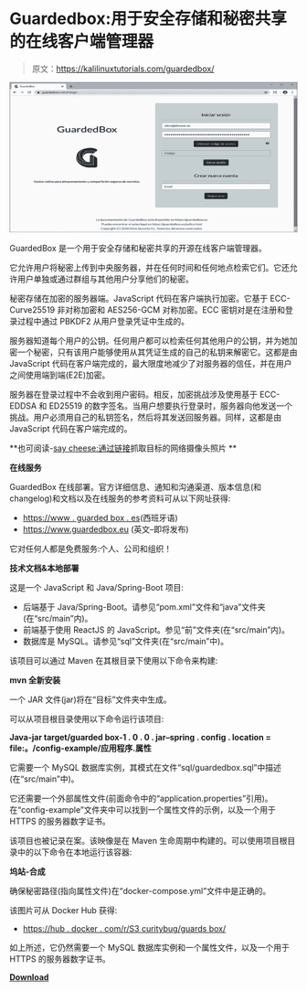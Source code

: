 # Guardedbox:用于安全存储和秘密共享的在线客户端管理器

> 原文：<https://kalilinuxtutorials.com/guardedbox/>

[![Guardedbox : Online Client-Side Manager For Secure Storage & Secrets Sharing](img/da365adc276ed6be149333d7f18305a9.png "Guardedbox : Online Client-Side Manager For Secure Storage & Secrets Sharing")](https://1.bp.blogspot.com/-wmEVvNv9XDo/XsyoX7ZJ5II/AAAAAAAAGfY/kK7ch6qa44gFJ7Z-qxjle4UV72fhEnABgCLcBGAsYHQ/s1600/guardedbox%25281%2529.png)

GuardedBox 是一个用于安全存储和秘密共享的开源在线客户端管理器。

它允许用户将秘密上传到中央服务器，并在任何时间和任何地点检索它们。它还允许用户单独或通过群组与其他用户分享他们的秘密。

秘密存储在加密的服务器端。JavaScript 代码在客户端执行加密。它基于 ECC-Curve25519 非对称加密和 AES256-GCM 对称加密。ECC 密钥对是在注册和登录过程中通过 PBKDF2 从用户登录凭证中生成的。

服务器知道每个用户的公钥。任何用户都可以检索任何其他用户的公钥，并为她加密一个秘密，只有该用户能够使用从其凭证生成的自己的私钥来解密它。这都是由 JavaScript 代码在客户端完成的，最大限度地减少了对服务器的信任，并在用户之间使用端到端(E2E)加密。

服务器在登录过程中不会收到用户密码。相反，加密挑战涉及使用基于 ECC-EDDSA 和 ED25519 的数字签名。当用户想要执行登录时，服务器向他发送一个挑战。用户必须用自己的私钥签名，然后将其发送回服务器。同样，这都是由 JavaScript 代码在客户端完成的。

**也可阅读-[say cheese:通过链接](https://kalilinuxtutorials.com/saycheese/)抓取目标的网络摄像头照片 **

**在线服务**

GuardedBox 在线部署。官方详细信息、通知和沟通渠道、版本信息(和 changelog)和文档以及在线服务的参考资料可从以下网址获得:

*   [https://www . guarded box . es](https://www.guardedbox.es)(西班牙语)
*   https://www.guardedbox.eu (英文–即将发布)

它对任何人都是免费服务:个人、公司和组织！

**技术文档&本地部署**

这是一个 JavaScript 和 Java/Spring-Boot 项目:

*   后端基于 Java/Spring-Boot。请参见“pom.xml”文件和“java”文件夹(在“src/main”内)。
*   前端基于使用 ReactJS 的 JavaScript。参见“前”文件夹(在“src/main”内)。
*   数据库是 MySQL。请参见“sql”文件夹(在“src/main”中)。

该项目可以通过 Maven 在其根目录下使用以下命令来构建:

**mvn 全新安装**

一个 JAR 文件(jar)将在“目标”文件夹中生成。

可以从项目根目录使用以下命令运行该项目:

**Java-jar target/guarded box-1 . 0 . 0 . jar–spring . config . location = file:。/config-example/应用程序.属性**

它需要一个 MySQL 数据库实例，其模式在文件“sql/guardedbox.sql”中描述(在“src/main”中)。

它还需要一个外部属性文件(前面命令中的“application.properties”引用)。在“config-example”文件夹中可以找到一个属性文件的示例，以及一个用于 HTTPS 的服务器数字证书。

该项目也被记录在案。该映像是在 Maven 生命周期中构建的。可以使用项目根目录中的以下命令在本地运行该容器:

**坞站-合成**

确保秘密路径(指向属性文件)在“docker-compose.yml”文件中是正确的。

该图片可从 Docker Hub 获得:

*   [https://hub . docker . com/r/S3 curitybug/guards box/](https://hub.docker.com/r/s3curitybug/guardedbox/)

如上所述，它仍然需要一个 MySQL 数据库实例和一个属性文件，以及一个用于 HTTPS 的服务器数字证书。

[**Download**](https://github.com/s3curitybug/guardedbox)
